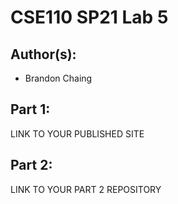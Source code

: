 # CSE110 SP21 Lab 5

## Author(s):
- Brandon Chaing

## Part 1:

LINK TO YOUR PUBLISHED SITE

## Part 2:

LINK TO YOUR PART 2 REPOSITORY